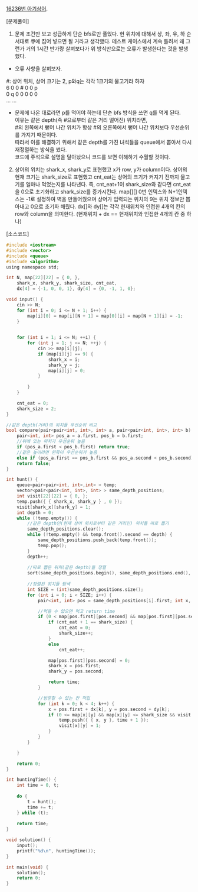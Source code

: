 [16236번 아기상어](https://www.acmicpc.net/problem/16236).

[문제풀이]
1. 문제 조건만 보고 성급하게 단순 bfs로만 풀었다.
현 위치에 대해서 상, 좌, 우, 하 순서대로 큐에 집어 넣으면 될 거라고 생각했다.
테스트 케이스에서 계속 틀려서 왜 그런가 거의 1시간 반가량 살펴보다가 위 방식만으로는 오류가 발생한다는 것을 발생했다.

- 오류 사항을 살펴보자.

#: 상어 위치, 상어 크기는 2,  p와q는 각각 1크기의 물고기라 하자  
6 0 0 # 0 0 p  
0 q 0 0 0 0 0  
... ...  

- 문제에 나온 대로라면 p를 먹어야 하는데 단순 bfs 방식을 쓰면 q를 먹게 된다.  
이유는 같은 depth(즉 #으로부터 같은 거리 떨어진) 위치라면,  
#의 왼쪽에서 뻗어 나간 위치가 항상 #의 오른쪽에서 뻗어 나간 위치보다 우선순위를 가지기 때문이다.  
따라서 이를 해결하기 위해서 같은 depth를 가진 녀석들을 queue에서 뽑아서 다시 재정렬하는 방식을 썼다.  
코드에 주석으로 설명을 달아놨으니 코드를 보면 이해하기 수월할 것이다.  

2. 상어의 위치는 shark_x, shark_y로 표현했고 x가 row, y가 column이다.
상어의 현재 크기는 shark_size로 표현했고 cnt_eat는 상어의 크기가 커지기 전까지 물고기를 얼마나 먹었는지를 나타낸다.
즉, cnt_eat+1이 shark_size와 같다면 cnt_eat을 0으로 초기화하고 shark_size를 증가시킨다.
map[][] 0번 인덱스와 N+1인덱스는 -1로 설정하여 벽을 만들어줬으며 상어가 입력되는 위치의 9는 위치 정보만 뽑아내고 0으로 초기화 해줬다.
dx[]와 dy[]는 각각 현재위치와 인접한 4개의 칸의 row와 column을 의미한다.
(현재위치 + dx[](dy[]) == 현재위치와 인접한 4개의 칸 중 하나)

[소스코드]
~~~c
#include <iostream>
#include <vector>
#include <queue>
#include <algorithm>
using namespace std;

int N, map[22][22] = { 0, }, 
	shark_x, shark_y, shark_size, cnt_eat,
	dx[4] = {-1, 0, 0, 1}, dy[4] = {0, -1, 1, 0};

void input() {
	cin >> N;
	for (int i = 0; i <= N + 1; i++) {
		map[i][0] = map[i][N + 1] = map[0][i] = map[N + 1][i] = -1;
	}

	
	for (int i = 1; i <= N; ++i) {
		for (int j = 1; j <= N; ++j) {
			cin >> map[i][j];
			if (map[i][j] == 9) {
				shark_x = i;
				shark_y = j;
				map[i][j] = 0;
			}
			
		}
	}

	cnt_eat = 0;
	shark_size = 2;
}

//같은 depth(거리)의 위치들 우선순위 비교
bool compare(pair<pair<int, int>, int> a, pair<pair<int, int>, int> b) {
	pair<int, int> pos_a = a.first, pos_b = b.first;
	//위에 있는 위치가 우선순위 높음
	if (pos_a.first < pos_b.first) return true;
	//같은 높이라면 왼쪽이 우선순위가 높음
	else if (pos_a.first == pos_b.first && pos_a.second < pos_b.second) return true;
	return false;
}

int hunt() {
	queue<pair<pair<int, int>,int> > temp;
	vector<pair<pair<int, int>, int> > same_depth_positions;
	int visit[22][22] = { 0, };
	temp.push({ { shark_x, shark_y } , 0 });
	visit[shark_x][shark_y] = 1;
	int depth = 0;
	while (!temp.empty()) {
		//같은 depth인(현재 상어 위치로부터 같은 거리인) 위치들 따로 뽑기
		same_depth_positions.clear();
		while (!temp.empty() && temp.front().second == depth) {
			same_depth_positions.push_back(temp.front());
			temp.pop();
		}
		depth++;
		
		//따로 뽑은 위치(같은 depth)들 정렬
		sort(same_depth_positions.begin(), same_depth_positions.end(), compare);
		
		//정렬된 위치들 탐색
		int SIZE = (int)same_depth_positions.size();
		for (int i = 0; i < SIZE; i++) {
			pair<int, int> pos = same_depth_positions[i].first; int x, y, time = same_depth_positions[i].second;

			//먹을 수 있으면 먹고 return time
			if (0 < map[pos.first][pos.second] && map[pos.first][pos.second] < shark_size) {
				if (cnt_eat + 1 == shark_size) {
					cnt_eat = 0;
					shark_size++;
				}
				else
					cnt_eat++;

				map[pos.first][pos.second] = 0;
				shark_x = pos.first;
				shark_y = pos.second;

				return time;
			}

			//방문할 수 있는 칸 적립
			for (int k = 0; k < 4; k++) {
				x = pos.first + dx[k], y = pos.second + dy[k];
				if (0 <= map[x][y] && map[x][y] <= shark_size && visit[x][y] == 0) {
					temp.push({ { x, y }, time + 1 });
					visit[x][y] = 1;
				}
			}
		}

	}

	return 0;
}

int huntingTime() {
	int time = 0, t;
	
	do {
		t = hunt();
		time += t;
	} while (t);
	
	return time;
}

void solution() {
	input();
	printf("%d\n", huntingTime());
}

int main(void) {
	solution();
	return 0;
}
~~~
